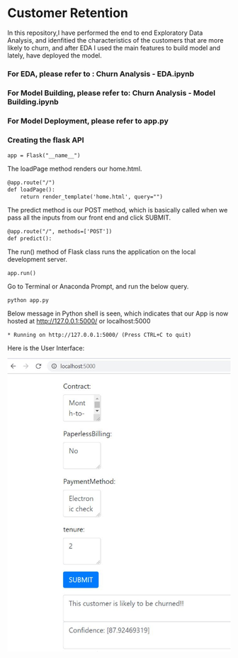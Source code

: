 # Customer Retention

In this repository,I have performed the end to end Exploratory Data Analysis, and idenfitied the characteristics of the customers that are more likely to churn, and  after EDA I used the main features to build model and lately, have deployed the model.

### For EDA, please refer to : Churn Analysis - EDA.ipynb
### For Model Building, please refer to: Churn Analysis - Model Building.ipynb
### For Model Deployment, please refer to app.py


### Creating the flask API

```
app = Flask("__name__")
```

The loadPage method renders our home.html.
```
@app.route("/")
def loadPage():
	return render_template('home.html', query="")
```

The predict method is our POST method, which is basically called when we pass all the inputs from our front end and click SUBMIT.
```
@app.route("/", methods=['POST'])
def predict():
```
  
The run() method of Flask class runs the application on the local development server.
```
app.run()
```

Go to Terminal or Anaconda Prompt, and run the below query.
```
python app.py
```


Below message in Python shell is seen, which indicates that our App is now hosted at http://127.0.0.1:5000/ or localhost:5000
```
* Running on http://127.0.0.1:5000/ (Press CTRL+C to quit)
```


Here is the User Interface:

![Customer Retention](https://github.com/aman-ku/Telecom-Customer-Churn/blob/4f148545ee615ee1e6b3ffc0961b1d0b4bd85736/images/frontend.JPG)
